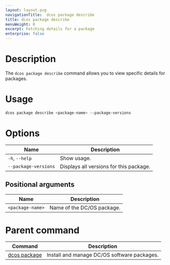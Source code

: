 ```yaml
---
layout: layout.pug
navigationTitle:  dcos package describe
title: dcos package describe
menuWeight: 0
excerpt: Fetching details for a package
enterprise: false
---
```



# Description
The `dcos package describe` command allows you to view specific details for packages.

# Usage

```bash
dcos package describe <package-name> --package-versions
```

# Options

| Name |  Description |
|---------|-------------|
| `-h`, `--help`   |   Show usage. |
| `--package-versions`   |  Displays all versions for this package. |


## Positional arguments

| Name |  Description |
|---------|-------------|
| `<package-name>`   |   Name of the DC/OS package. |

# Parent command

| Command | Description |
|---------|-------------|
| [dcos package](/1.12/cli/command-reference/dcos-package/)   | Install and manage DC/OS software packages. |
